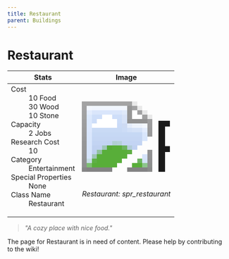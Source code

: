 ```yaml
---
title: Restaurant
parent: Buildings
---
```

# Restaurant

[//]: # (Pre-generated content)
<table><thead><tr><th>Stats</th><th>Image</th></tr></thead><tbody><tr><td><dl><dt>Cost</dt><dd>10 Food<br>30 Wood<br>10 Stone</dd><dt>Capacity</dt><dd>2 Jobs</dd><dt>Research Cost</dt><dd>10</dd><dt>Category</dt><dd>Entertainment</dd><dt>Special Properties</dt><dd>None</dd><dt>Class Name</dt><dd>Restaurant</dd></dl></td><td><style>.building-image {width: 200px;height: 200px;overflow: hidden;position: relative;}.building-image img {image-rendering: pixelated;object-fit: none;transform: scale(10);transform-origin: left top;position: absolute;left: 0;top: 0;}</style><div class="building-image"><img style="object-position: -729px -665px;" src="https://tfe2-wiki.github.io/assets/sprites.png" alt="Restaurant Back"><img style="object-position: -707px -665px;" src="https://tfe2-wiki.github.io/assets/sprites.png" alt="Restaurant"></div><i>Restaurant: spr_restaurant</i></td></tr></tbody></table><blockquote><i>"A cozy place with nice food."</i></blockquote>

The page for Restaurant is in need of content. Please help by contributing to the wiki!
